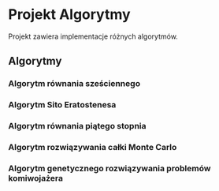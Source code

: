 # Projekt Algorytmy

Projekt zawiera implementacje różnych algorytmów.

## Algorytmy

### Algorytm równania sześciennego

### Algorytm Sito Eratostenesa

### Algorytm równania piątego stopnia

### Algorytm rozwiązywania całki Monte Carlo

### Algorytm genetycznego rozwiązywania problemów komiwojażera
